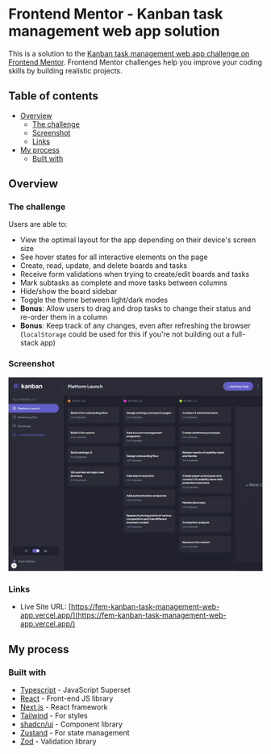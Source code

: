 # Frontend Mentor - Kanban task management web app solution

This is a solution to the [Kanban task management web app challenge on Frontend Mentor](https://www.frontendmentor.io/challenges/kanban-task-management-web-app-wgQLt-HlbB). Frontend Mentor challenges help you improve your coding skills by building realistic projects.

## Table of contents

- [Overview](#overview)
  - [The challenge](#the-challenge)
  - [Screenshot](#screenshot)
  - [Links](#links)
- [My process](#my-process)
  - [Built with](#built-with)

## Overview

### The challenge

Users are able to:

- View the optimal layout for the app depending on their device's screen size
- See hover states for all interactive elements on the page
- Create, read, update, and delete boards and tasks
- Receive form validations when trying to create/edit boards and tasks
- Mark subtasks as complete and move tasks between columns
- Hide/show the board sidebar
- Toggle the theme between light/dark modes
- **Bonus**: Allow users to drag and drop tasks to change their status and re-order them in a column
- **Bonus**: Keep track of any changes, even after refreshing the browser (`localStorage` could be used for this if you're not building out a full-stack app)

### Screenshot

![screenshot of project](image.png)

### Links

- Live Site URL: [https://fem-kanban-task-management-web-app.vercel.app/](https://fem-kanban-task-management-web-app.vercel.app/)

## My process

### Built with

- [Typescript](https://www.typescriptlang.org/) - JavaScript Superset
- [React](https://reactjs.org/) - Front-end JS library
- [Next.js](https://nextjs.org/) - React framework
- [Tailwind](https://tailwindcss.com/) - For styles
- [shadcn/ui](https://ui.shadcn.com/) - Component library
- [Zustand](https://github.com/pmndrs/zustand) - For state management
- [Zod](https://zod.dev/) - Validation library
